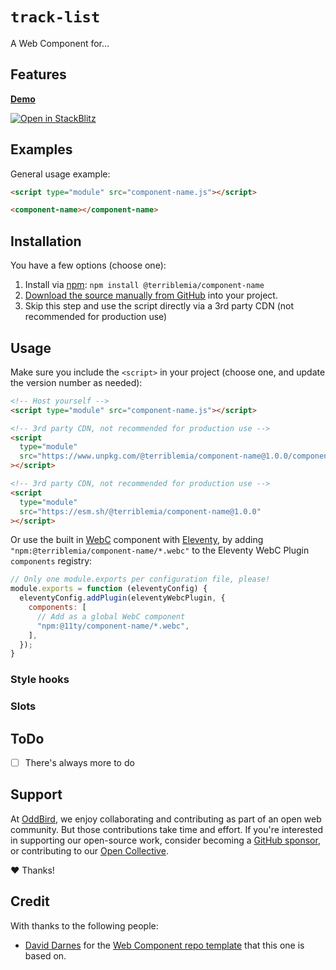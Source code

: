 # `track-list`

A Web Component for…

## Features


**[Demo](https://mirisuzanne.github.io/component-name/index.html)**

[![Open in StackBlitz][]](https://stackblitz.com/~/github.com/mirisuzanne/component-name?file=component-name.js&initialPath=/index.html)

[Open in StackBlitz]: https://developer.stackblitz.com/img/open_in_stackblitz.svg

## Examples

General usage example:

```html
<script type="module" src="component-name.js"></script>

<component-name></component-name>
```

## Installation

You have a few options (choose one):

1. Install via
   [npm](https://www.npmjs.com/package/@terriblemia/component-name):
   `npm install @terriblemia/component-name`
2. [Download the source manually from GitHub](https://github.com/mirisuzanne/component-name/releases)
   into your project.
3. Skip this step
   and use the script directly
   via a 3rd party CDN
   (not recommended for production use)

## Usage

Make sure you include the `<script>` in your project
(choose one, and update the version number as needed):

```html
<!-- Host yourself -->
<script type="module" src="component-name.js"></script>
```

```html
<!-- 3rd party CDN, not recommended for production use -->
<script
  type="module"
  src="https://www.unpkg.com/@terriblemia/component-name@1.0.0/component-name.js"
></script>
```

```html
<!-- 3rd party CDN, not recommended for production use -->
<script
  type="module"
  src="https://esm.sh/@terriblemia/component-name@1.0.0"
></script>
```

Or use the built in
[WebC](https://www.11ty.dev/docs/languages/webc/) component
with [Eleventy](https://www.11ty.dev/docs/),
by adding `"npm:@terriblemia/component-name/*.webc"`
to the Eleventy WebC Plugin `components` registry:

```js
// Only one module.exports per configuration file, please!
module.exports = function (eleventyConfig) {
  eleventyConfig.addPlugin(eleventyWebcPlugin, {
    components: [
      // Add as a global WebC component
      "npm:@11ty/component-name/*.webc",
    ],
  });
}
```

### Style hooks


### Slots


## ToDo

- [ ] There's always more to do

## Support

At [OddBird](https://oddbird.net/),
we enjoy collaborating and contributing
as part of an open web community.
But those contributions take time and effort.
If you're interested in supporting our
open-source work,
consider becoming a
[GitHub sponsor](https://github.com/sponsors/oddbird),
or contributing to our
[Open Collective](https://opencollective.com/oddbird-open-source).

❤️ Thanks!

## Credit

With thanks to the following people:

- [David Darnes](https://darn.es/) for the
  [Web Component repo template](https://github.com/daviddarnes/component-template)
  that this one is based on.
